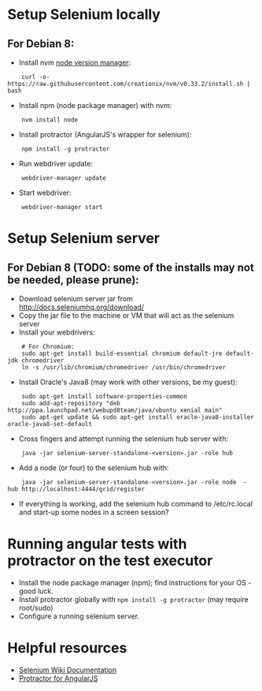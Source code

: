 Setup Selenium locally
===========

For Debian 8:
---

* Install nvm [node version manager](https://github.com/creationix/nvm):
```
    curl -o- https://raw.githubusercontent.com/creationix/nvm/v0.33.2/install.sh | bash
```

* Install npm (node package manager) with nvm:
```
    nvm install node
```

* Install protractor (AngularJS's wrapper for selenium):
```
    npm install -g protractor
```

* Run webdriver update:
```
    webdriver-manager update
```

* Start webdriver:
```
    webdriver-manager start
```

Setup Selenium server
===========

For Debian 8 (TODO: some of the installs may not be needed, please prune):
---

* Download selenium server jar from http://docs.seleniumhq.org/download/
* Copy the jar file to the machine or VM that will act as the selenium server
* Install your webdrivers:
```
    # For Chromium:
    sudo apt-get install build-essential chromium default-jre default-jdk chromedriver
    ln -s /usr/lib/chromium/chromedriver /usr/bin/chromedriver
```

* Install Oracle's Java8 (may work with other versions, be my guest):
```
    sudo apt-get install software-properties-common
    sudo add-apt-repository "deb http://ppa.launchpad.net/webupd8team/java/ubuntu xenial main"
    sudo apt-get update && sudo apt-get install oracle-java8-installer oracle-java8-set-default
```

* Cross fingers and attempt running the selenium hub server with:
```
    java -jar selenium-server-standalone-<version>.jar -role hub
```

* Add a node (or four) to the selenium hub with:
```
    java -jar selenium-server-standalone-<version>.jar -role node  -hub http://localhost:4444/grid/register
```

* If everything is working, add the selenium hub command to /etc/rc.local and start-up some nodes in a screen session?


Running angular tests with protractor on the test executor
===========

* Install the node package manager (npm); find instructions for your OS - good luck.
* Install protractor globally with ```npm install -g protractor``` (may require root/sudo)
* Configure a running selenium server.


Helpful resources
===========

* [Selenium Wiki Documentation](https://github.com/SeleniumHQ/selenium/wiki)
* [Protractor for AngularJS](https://ramonvictor.github.io/protractor/slides/)
